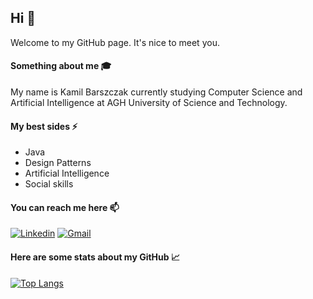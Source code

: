 ## Hi :wave:

Welcome to my GitHub page. It's nice to meet you.

#### Something about me :mortar_board:

My name is Kamil Barszczak currently studying Computer Science and Artificial Intelligence at AGH University of Science and Technology.

#### My best sides :zap:
 
- Java
- Design Patterns
- Artificial Intelligence
- Social skills

#### You can reach me here :mailbox:
[![Linkedin](https://img.shields.io/badge/LinkedIn-0077B5?style=for-the-badge&logo=linkedin&logoColor=white)](https://www.linkedin.com/in/kamil-barszczak-886115267/) [![Gmail](https://img.shields.io/badge/Gmail-D14836?style=for-the-badge&logo=gmail&logoColor=white)](mailto:kamilbarszczak62@gmail.com)

#### Here are some stats about my GitHub :chart_with_upwards_trend:

[![Top Langs](https://github-readme-stats.vercel.app/api/top-langs/?username=kbarszczak&show_icons=true&theme=gruvbox&langs_count=8&hide=Jupyter%20Notebook,cmake,makefile&layout=compact)](https://github.com/anuraghazra/github-readme-stats)
